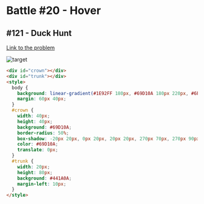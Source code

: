 # Battle #20 - Hover

## #121 - Duck Hunt

[Link to the problem](https://cssbattle.dev/play/121)

![target](https://cssbattle.dev/targets/121.png)

```html
<div id="crown"></div>
<div id="trunk"></div>
<style>
  body {
    background: linear-gradient(#1E92FF 180px, #69D10A 180px 220px, #6F6100 220px);
    margin: 60px 40px;
  }
  #crown {
    width: 40px;
    height: 40px;
    background: #69D10A;
    border-radius: 50%;
    box-shadow: -20px 20px, 0px 20px, 20px 20px, 270px 70px, 270px 90px;
    color: #69D10A;
    translate: 0px;
  }
  #trunk {
    width: 20px;
    height: 80px;
    background: #441A0A;
    margin-left: 10px;
  }
</style>
```
